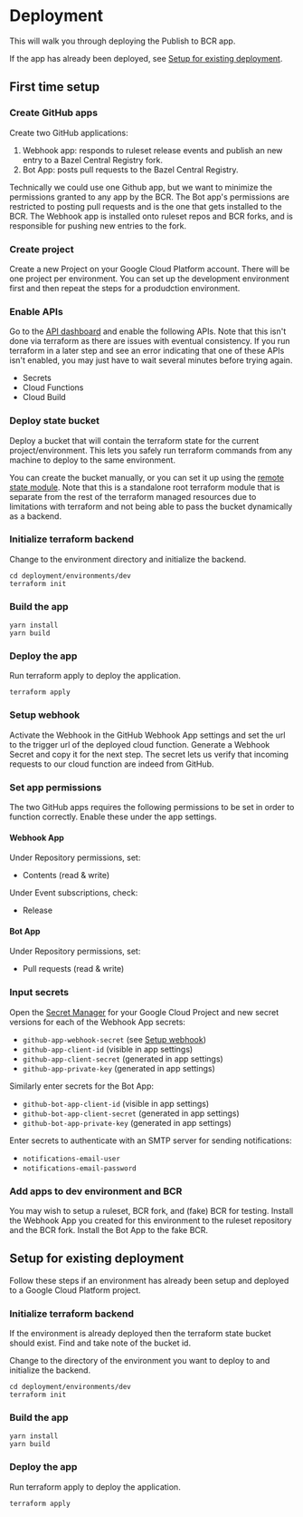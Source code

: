 # Deployment

This will walk you through deploying the Publish to BCR app.

If the app has already been deployed, see [Setup for existing deployment](#setup-for-existing-deployment).

## First time setup

### Create GitHub apps

Create two GitHub applications:

1. Webhook app: responds to ruleset release events and publish an new entry to a Bazel Central Registry fork.
2. Bot App: posts pull requests to the Bazel Central Registry.

Technically we could use one Github app, but we want to minimize the permissions granted to any
app by the BCR. The Bot app's permissions are restricted to posting pull requests and is the one
that gets installed to the BCR. The Webhook app is installed onto ruleset repos and BCR forks, and
is responsible for pushing new entries to the fork.

### Create project

Create a new Project on your Google Cloud Platform account. There will be one project per environment. You can
set up the development environment first and then repeat the steps for a produdction environment.

### Enable APIs

Go to the [API dashboard](https://console.cloud.google.com/apis/) and enable the following APIs. Note that this
isn't done via terraform as there are issues with eventual consistency. If you run terraform in a later step
and see an error indicating that one of these APIs isn't enabled, you may just have to wait several minutes before
trying again.

- Secrets
- Cloud Functions
- Cloud Build

### Deploy state bucket

Deploy a bucket that will contain the terraform state for the current project/environment. This lets you safely
run terraform commands from any machine to deploy to the same environment.

You can create the bucket manually, or you can set it up using the [remote state module](modules/remote-state/).
Note that this is a standalone root terraform module that is separate from the rest of the terraform managed
resources due to limitations with terraform and not being able to pass the bucket dynamically as a backend.

### Initialize terraform backend

Change to the environment directory and initialize the backend.

```shell
cd deployment/environments/dev
terraform init
```

### Build the app

```shell
yarn install
yarn build
```

### Deploy the app

Run terraform apply to deploy the application.

```shell
terraform apply
```

### Setup webhook

Activate the Webhook in the GitHub Webhook App settings and set the url to the trigger url of the deployed cloud function.
Generate a Webhook Secret and copy it for the next step. The secret lets us verify that incoming requests to our
cloud function are indeed from GitHub.

### Set app permissions

The two GitHub apps requires the following permissions to be set in order to function correctly.
Enable these under the app settings.

#### Webhook App

Under Repository permissions, set:

- Contents (read & write)

Under Event subscriptions, check:

- Release

#### Bot App

Under Repository permissions, set:

- Pull requests (read & write)

### Input secrets

Open the [Secret Manager](https://console.cloud.google.com/security/secret-manager) for your Google Cloud Project
and new secret versions for each of the Webhook App secrets:

- `github-app-webhook-secret` (see [Setup webhook](#setup-webhook))
- `github-app-client-id` (visible in app settings)
- `github-app-client-secret` (generated in app settings)
- `github-app-private-key` (generated in app settings)

Similarly enter secrets for the Bot App:

- `github-bot-app-client-id` (visible in app settings)
- `github-bot-app-client-secret` (generated in app settings)
- `github-bot-app-private-key` (generated in app settings)

Enter secrets to authenticate with an SMTP server for sending notifications:

- `notifications-email-user`
- `notifications-email-password`

### Add apps to dev environment and BCR

You may wish to setup a ruleset, BCR fork, and (fake) BCR for testing. Install the Webhook App you
created for this environment to the ruleset repository and the BCR fork. Install the Bot App to
the fake BCR.

## Setup for existing deployment

Follow these steps if an environment has already been setup and deployed to a Google Cloud Platform project.

### Initialize terraform backend

If the environment is already deployed then the terraform state bucket should exist.
Find and take note of the bucket id.

Change to the directory of the environment you want to deploy to and initialize the backend.

```shell
cd deployment/environments/dev
terraform init
```

### Build the app

```shell
yarn install
yarn build
```

### Deploy the app

Run terraform apply to deploy the application.

```shell
terraform apply
```
